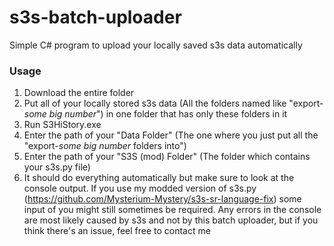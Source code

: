 # s3s-batch-uploader
Simple C# program to upload your locally saved s3s data automatically

### Usage
1. Download the entire folder
2. Put all of your locally stored s3s data (All the folders named like "export-*some big number*") in one folder that has only these folders in it
3. Run S3HiStory.exe
4. Enter the path of your "Data Folder" (The one where you just put all the "export-*some big number* folders into")
5. Enter the path of your "S3S (mod) Folder" (The folder which contains your s3s.py file)
6. It should do everything automatically but make sure to look at the console output. If you use my modded version of s3s.py (https://github.com/Mysterium-Mystery/s3s-sr-language-fix) some input of you might still sometimes be required. Any errors in the console are most likely caused by s3s and not by this batch uploader, but if you think there's an issue, feel free to contact me
